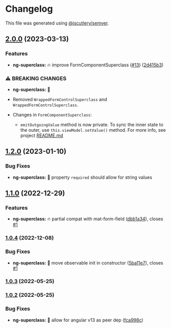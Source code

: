 # Changelog

This file was generated using [@jscutlery/semver](https://github.com/jscutlery/semver).

## [2.0.0](https://github.com/DmitryEfimenko/ngspot/compare/ng-superclass-1.1.0...ng-superclass-2.0.0) (2023-03-13)

### Features

- **ng-superclass:** 🔥 improve FormComponentSuperclass ([#13](https://github.com/DmitryEfimenko/ngspot/issues/13)) ([2d415b3](https://github.com/DmitryEfimenko/ngspot/commit/2d415b3f49f08ec3a0b126beeb61336a3dc7e611))

### ⚠ BREAKING CHANGES

- **ng-superclass:** 🧨

- Removed `WrappedFormControlSuperclass` and `WrappedFormControlSuperclass`.
- Changes in `FormComponentSuperclass`:
  - `emitOutgoingValue` method is now private. To sync the inner state to the outer, use `this.viewModel.setValue()` method. For more info, see project [README.md](https://github.com/DmitryEfimenko/ngspot/blob/main/packages/ng-superclass/package/README.md)

## [1.2.0](https://github.com/DmitryEfimenko/ngspot/compare/ng-superclass-1.1.0...ng-superclass-1.2.0) (2023-01-10)

### Bug Fixes

- **ng-superclass:** 🐞 property `required` should allow for string values

## [1.1.0](https://github.com/DmitryEfimenko/ngspot/compare/ng-superclass-1.0.3...ng-superclass-1.1.0) (2022-12-29)

### Features

- **ng-superclass:** 🔥 partial compat with mat-form-field ([dbb1a34](https://github.com/DmitryEfimenko/ngspot/commit/dbb1a343eaa0089509f39e4642b5d8c21111dca2)), closes [#1](https://github.com/DmitryEfimenko/ngspot/issues/1)

### [1.0.4](https://github.com/DmitryEfimenko/ngspot/compare/ng-superclass-1.0.3...ng-superclass-1.0.4) (2022-12-08)

### Bug Fixes

- **ng-superclass:** 🐞 move observable init in constructor ([5ba11e7](https://github.com/DmitryEfimenko/ngspot/commit/5ba11e7d320892a27b49fe20ba862807b32c5be0)), closes [#1](https://github.com/DmitryEfimenko/ngspot/issues/1)

### [1.0.3](https://github.com/DmitryEfimenko/ngspot/compare/ng-superclass-1.0.2...ng-superclass-1.0.3) (2022-05-25)

### [1.0.2](https://github.com/DmitryEfimenko/ngspot/compare/ng-superclass-1.0.1...ng-superclass-1.0.2) (2022-05-25)

### Bug Fixes

- **ng-superclass:** 🐞 allow for angular v13 as peer dep ([fca998c](https://github.com/DmitryEfimenko/ngspot/commit/fca998c0ae0016c21dc62fa26e74d06d16f9b279))
